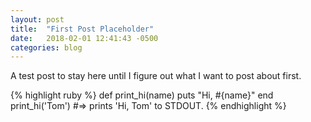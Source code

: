 ```yaml
---
layout: post
title:  "First Post Placeholder"
date:   2018-02-01 12:41:43 -0500
categories: blog
---
```

A test post to stay here until I figure out what I want to post about first.

{% highlight ruby %}
def print_hi(name)
  puts "Hi, #{name}"
end
print_hi('Tom')
#=> prints 'Hi, Tom' to STDOUT.
{% endhighlight %}

[jekyll-docs]: https://jekyllrb.com/docs/home
[jekyll-gh]:   https://github.com/jekyll/jekyll
[jekyll-talk]: https://talk.jekyllrb.com/
